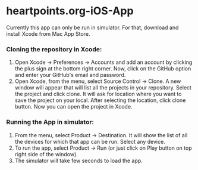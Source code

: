 # heartpoints.org-iOS-App

Currently this app can only be run in simulator. For that, download and install Xcode from Mac App Store.



### Cloning the repository in Xcode:
1. Open Xcode -> Preferences -> Accounts and add an account by clicking the plus sign at the bottom right corner. 
   Now, click on the GitHub option and enter your GitHub's email and password.
2. Open Xcode, from the menu, select Source Control -> Clone. A new window will appear that will list all the projects in 
   your repository. Select the project and click clone. It will ask for location where you want to save the project on your 
   local. After selecting the location, click clone button. Now you can open the project in Xcode.
  


### Running the App in simulator:
1. From the menu, select Product -> Destination. It will show the list of all the devices for which that app can be run. Select 
   any device.
2. To run the app, select Product -> Run (or just click on Play button on top right side of the window).
3. The simulator will take few seconds to load the app.


   
